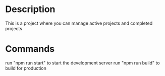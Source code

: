 # Description
This is a project where you can manage active projects and completed projects 
# Commands
run "npm run start" to start the development server
run "npm run build" to build for production
